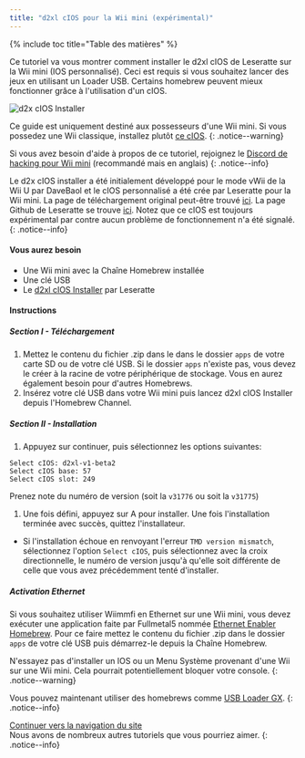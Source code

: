 ```yaml
---
title: "d2xl cIOS pour la Wii mini (expérimental)"
---
```


{% include toc title="Table des matières" %}

Ce tutoriel va vous montrer comment installer le d2xl cIOS de Leseratte sur la Wii mini (IOS personnalisé). Ceci est requis si vous souhaitez lancer des jeux en utilisant un Loader USB. Certains homebrew peuvent mieux fonctionner grâce à l'utilisation d'un cIOS.

![d2x cIOS Installer](/images/cIOS.png)

Ce guide est uniquement destiné aux possesseurs d'une Wii mini. Si vous possedez une Wii classique, installez plutôt [ce cIOS](cios).
{: .notice--warning}

Si vous avez besoin d'aide à propos de ce tutoriel, rejoignez le [Discord de hacking pour Wii mini](https://discord.gg/6ryxnkS) (recommandé mais en anglais)
{: .notice--info}

Le d2x cIOS installer a été initialement développé pour le mode vWii de la Wii U par DaveBaol et le cIOS personnalisé a été crée par Leseratte pour la Wii mini. La page de téléchargement original peut-être trouvé [ici](https://wii.leseratte10.de/d2xl-cIOS/). La page Github de Leseratte se trouve [ici](https://github.com/Leseratte10/d2xl-cios). Notez que ce cIOS est toujours expérimental par contre aucun problème de fonctionnement n'a été signalé.
{: .notice--info}

#### Vous aurez besoin

* Une Wii mini avec la Chaîne Homebrew installée
* Une clé USB
* Le [d2xl cIOS Installer](/assets/files/d2xl_wii_mini_cIOS_installer_v1_beta2.zip) par Leseratte

#### Instructions

##### Section I - Téléchargement

1. Mettez le contenu du fichier .zip dans le dans le dossier `apps` de votre carte SD ou de votre clé USB. Si le dossier `apps` n'existe pas, vous devez le créer à la racine de votre périphérique de stockage. Vous en aurez également besoin pour d'autres Homebrews.
1. Insérez votre clé USB dans votre Wii mini puis lancez d2xl cIOS Installer depuis l'Homebrew Channel.

##### Section II - Installation

1. Appuyez sur continuer, puis sélectionnez les options suivantes:
```
Select cIOS: d2xl-v1-beta2
Select cIOS base: 57
Select cIOS slot: 249
```

Prenez note du numéro de version (soit la `v31776` ou soit la `v31775`)
1. Une fois défini, appuyez sur A pour installer. Une fois l'installation terminée avec succès, quittez l'installateur.
  - Si l'installation échoue en renvoyant l'erreur `TMD version mismatch`, sélectionnez l'option `Select cIOS`, puis sélectionnez avec la croix directionnelle, le numéro de version jusqu'à qu'elle soit différente de celle que vous avez précédemment tenté d'installer.


##### Activation Ethernet
Si vous souhaitez utiliser Wiimmfi en Ethernet sur une Wii mini, vous devez exécuter une application faite par Fullmetal5 nommée [Ethernet Enabler Homebrew](/assets/files/Wii_Mini_Ethernet_Enable.zip). Pour ce faire mettez le contenu du fichier .zip dans le dossier `apps` de votre clé USB puis démarrez-le depuis la Chaîne Homebrew.

N'essayez pas d'installer un IOS ou un Menu Système provenant d'une Wii sur une Wii mini. Cela pourrait potentiellement bloquer votre console.
{: .notice--warning}

Vous pouvez maintenant utiliser des homebrews comme [USB Loader GX](usbloadergx).
{: .notice--info}

[Continuer vers la navigation du site](site-navigation)<br> Nous avons de nombreux autres tutoriels que vous pourriez aimer.
{: .notice--info}
